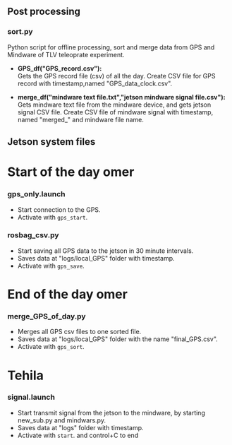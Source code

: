 ## Post processing
### sort.py
Python script for offline processing, sort and merge data from GPS and Mindware of TLV teleoprate experiment.  
  
- **GPS_df("GPS_record.csv"):**  
Gets the GPS record file (csv) of all the day. Create CSV file for GPS record with timestamp,named "GPS_data_clock.csv".

- **merge_df("mindware text file.txt","jetson mindware signal file.csv"):**  
Gets mindware text file from the mindware device, and gets jetson signal CSV file. Create CSV file of mindware signal with timestamp, named "merged_" and mindware file name.     

## Jetson system files  
# Start of the day omer
### gps_only.launch  
- Start connection to the GPS.  
- Activate with `gps_start`.  

### rosbag_csv.py  
- Start saving all GPS data to the jetson in 30 minute intervals.  
- Saves data at "logs/local_GPS" folder with timestamp.  
- Activate with `gps_save`.  
# End of the day omer
### merge_GPS_of_day.py 
- Merges all GPS csv files to one sorted file.  
- Saves data at "logs/local_GPS" folder with the name "final_GPS.csv".  
- Activate with `gps_sort`.  


# Tehila  
### signal.launch  
- Start transmit signal from the jetson to the mindware, by starting new_sub.py and mindwars.py.   
- Saves data at "logs" folder with timestamp.  
- Activate with `start`.  and control+C to end  
